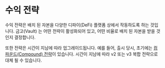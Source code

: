 # 수익 전략

수익 전략은 배치 된 자본을 다양한 디파이\(DeFi\) 플랫폼 상에서 작동하도록 하는 것입니다. 금고\(Vault\) 는 어떤 전략이 활성화되어 있고, 어떤 비율로 배치 된 자본을 받을 것인지 결정합니다.

또한 전략은 시간이 지남에 따라 업그레이드됩니다. 예를 들어, 출시 당시, 초기에는 [컴파운드\(Compound\) 전략](../supported-strategies/compound.md)이 있습니다. 시간이 지남에 따라 v2 또는 v3 복합 전략으로 대체 될 수 있습니다.

